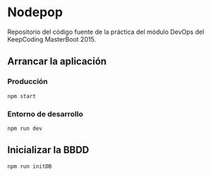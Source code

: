 # Nodepop
Repositorio del código fuente de la práctica del módulo DevOps del KeepCoding MasterBoot 2015.

## Arrancar la aplicación

### Producción
```
npm start
```

### Entorno de desarrollo
```
npm run dev
```

## Inicializar la BBDD

```
npm run initDB
```